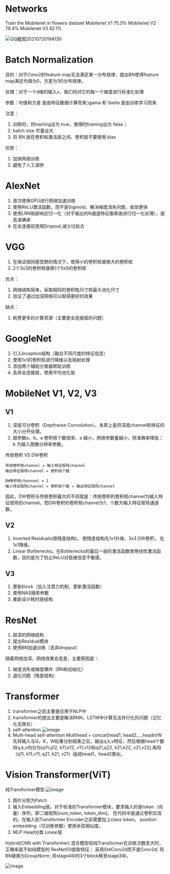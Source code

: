 # Networks
Train the Mobilenet in flowers dataset
Mobilenet V1 75.3%
Mobilenet V2 79.4%
Mobilenet V3 82.1%


![QQ截图20210720194130](https://user-images.githubusercontent.com/52600391/126318067-66b47327-8f4e-4f17-8b7d-2afe54ee4708.png)

# Batch Normalization
  目的：对于Conv2的feature map无法满足某一分布规律，提出BN使得feature map满足均值为0，方差为1的分布规律。
  
  处理：对于一个d维的输入x，我们将对它的每一个维度进行标准化处理
  
  参数：均值和方差 是由特征数据计算而来;\gama 和 \beita 是由训练学习而来.
  
  注意：
  
  1. 训练时，将training设为 true，推理时training设为 false；
  2. batch size 尽量设大
  3. 将 BN 放在卷积和激活层之间，卷积层不要使用 bias

  优势：
  1. 加快网络训练
  2. 避免了人工调参

# AlexNet
  
  1. 首次使用GPU进行网络加速训练
  2. 使用ReLU激活函数，而不是Sigmoid，解决梯度消失问题，收敛更快
  3. 使用LRN局部响应归一化（对于输出的N通道特征像素值进行归一化处理），提高准确率
  4. 在全连接前使用Dropout,减少过拟合

# VGG
  
  1. 在保证相同感受野的情况下，使用小的卷积核替换大的卷积核
  2. 2个3x3的卷积核替换1个5x5的卷积核

  优点：
  1. 网络结构简单，采取相同的卷积核尺寸核最大池化尺寸
  2. 验证了通过加深网络可以取得更好的效果

  缺点：
  1. 耗费更多的计算资源（主要是全连接层的问题）

# GoogleNet

  1. 引入Inception结构（融合不同尺度的特征信息）
  2. 使用1x1的卷积核进行降维以及隐射处理
  3. 添加两个辅助分类器帮助训练
  4. 丢弃全连接层，使用平均池化层

# MobileNet V1, V2, V3
  
  ## V1
  1. 深度可分卷积（Depthwise Convolution）。本质上是将深度channel和特征的大小分开处理。
  2. 超参数a，b。a 卷积核个数倍率，a 越小，网络参数量越小，但准确率降低；b 为输入图像分辨率参数。

传统卷积 VS DW卷积

    传统卷积核channel = 输入特征矩阵channel
    输出特征矩阵channel = 卷积核个数
    
    DW卷积核channnel = 1
    输入特征矩阵channel = 卷积核个数 = 输出特征矩阵channel
因此，DW卷积与传统卷积最大的不同就是：传统卷积的卷积核channel为输入特征矩阵的channel。而DW卷积的卷积核channel为1，个数为输入特征矩阵通道数。

  ## V2
  1. Inverted Residuals(倒残差结构)。 倒残差结构先1x1升维，3x3 DW卷积， 在1x1降维。
  2. Linear Bottlenecks。在Bottlenecks的最后一层的激活函数使用线性激活函数，目的是为了防止ReLU对低维信息不敏感。

  ## V3
  1. 更新block（加入注意力机制，更新激活函数）
  2. 使用NAS搜索参数
  3. 重新设计耗时层结构
  
# ResNet

  1. 超深的网络结构
  2. 提出Residual模块
  3. 使用BN加速训练（丢弃dropput）

  随着网络加深，网络效果会变差，主要原因是：
  1. 梯度消失或梯度爆炸（BN和初始化）
  2. 退化问题（残差结构）


# Transformer
  
  1. transformer之前主要是应用于NLP中
  2. transformer的提出主要是解决RNN，LSTM中计算无法并行化的问题（记忆化无限长）
  3. self-attention
      ![image](https://user-images.githubusercontent.com/52600391/130730453-d50ce5e8-df8d-4906-b0fd-1a1d55480ff4.png)
  4. Multi-head self-attention
     Multihead = concat(head1, head2,...,headn)W
     先将输入与Q，K，W权重分别相乘之后，输出q,k,v特征，然后根据head个数将q,k,v均分为(q11,q12, k11,k12, v11,v12和q21,q22, k21,k22, v21,v22),再将（q11, k11,v11, q21, k21, v21）组成head1，head2类似。
     
# Vision Transformer(ViT)
  纯Transformer模型
  ![image](https://user-images.githubusercontent.com/52600391/130731719-3d8f64f3-0491-419c-9e76-f6d00ba65dfd.png)
  
  1. 图片分割为Patch
  2. 输入Embedding层。对于标准的Transformer模块，要求输入的是token（向量）序列，即二维矩阵[num_token, token_dim]。 在代码中是通过卷积实现的。在输入到Transformer Encoder之前需要加上class token。
    position embedding（可训练参数）使用余弦相似度。
  4. MLP Head分类
    Linear层
    
    
  Hybrid(CNN with Transformer) 混合模型较纯Transformer在训练次数变大时，正确率是不如纯模型的
    ResNet50提取特征：
      采用StdConv2d而不是Conv2d;
      将BN替换为GroupNorm;
      将stage4中的3个block移至stage3中。
  
 ![image](https://user-images.githubusercontent.com/52600391/130733424-dc0d6325-3bc1-41c6-99cf-feff7be6f3ba.png)



